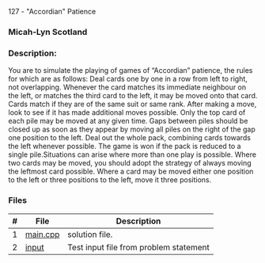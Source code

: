 127 - "Accordian" Patience
### Micah-Lyn Scotland
### Description:

You are to simulate the playing of games of “Accordian” patience, the rules for which are as follows:
Deal cards one by one in a row from left to right, not overlapping. Whenever the card
matches its immediate neighbour on the left, or matches the third card to the left, it may
be moved onto that card. Cards match if they are of the same suit or same rank. After
making a move, look to see if it has made additional moves possible. Only the top card of
each pile may be moved at any given time. Gaps between piles should be closed up as soon
as they appear by moving all piles on the right of the gap one position to the left. Deal out
the whole pack, combining cards towards the left whenever possible. The game is won if
the pack is reduced to a single pile.Situations can arise where more than one play is possible. Where two cards may be moved, you
should adopt the strategy of always moving the leftmost card possible. Where a card may be moved
either one position to the left or three positions to the left, move it three positions.
### Files

|   #   | File                       | Description                                                |
| :---: | -------------------------- | ---------------------------------------------------------- |
|   1   | [main.cpp](https://github.com/Micah-Lyn/4883-Programming_Techniques-Scotland/blob/master/Assignments/P02/127/main.cpp)     | solution file.                                             |
|   2   | [input](https://github.com/Micah-Lyn/4883-Programming_Techniques-Scotland/blob/master/Assignments/P02/127/input)           | Test input file from problem statement                     |
